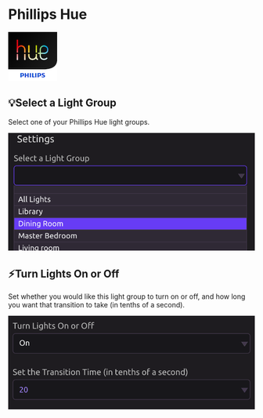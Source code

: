 # Phillips Hue

![Remotely control lights using Philips Hue.](../../.gitbook/assets/hue.png)

## 💡Select a Light Group

Select one of your Phillips Hue light groups.

![](../../.gitbook/assets/screen-shot-2019-07-17-at-2.10.54-pm.png)

## ⚡Turn Lights On or Off

Set whether you would like this light group to turn on or off, and how long you want that transition to take \(in tenths of a second\).

![Turn lights on over the course of two seconds.](../../.gitbook/assets/screen-shot-2019-07-17-at-2.14.01-pm.png)

